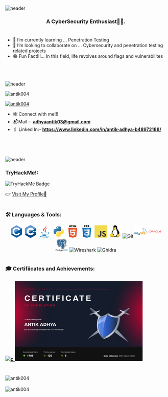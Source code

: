 

<!--
**Antik004/Antik004** is a ✨ _special_ ✨ repository because its `README.md` (this file) appears on your GitHub profile.

Here are some ideas to get you started:-->
<h1 align="center"></h1>





 ![header](https://capsule-render.vercel.app/api?type=blur&color=gradient&customColorList=0,2,2,5,30height=100&section=header&text=Hi👋,%20I'm%20Antik%20Adhya&fontSize=50)

<h3 align="center">A CyberSecurity Enthusiast🧑‍💻.</h3>
 

 
<h1 align="center"></h1>


- 🌱 I’m currently learning ...   Penetration Testing
- 👯 I’m looking to collaborate on ... Cybersecurity and penetration testing related projects
- 😁 Fun Fact!!!... In this field, life revolves around flags and vulnerabilites

<h1 align="center"></h1>

  <br>
  
 ![header](https://capsule-render.vercel.app/api?type=waving&reversal=true&color=gradient&customColorList=0,2,2,5,30&height=100&&section=header&text=&fontSize=90)
 
<p align="left"> <img src="https://komarev.com/ghpvc/?username=antik004&label=Profile%20views&color=0e75b6&style=flat" alt="antik004" /> </p>

<p align="left"> <a href="https://github.com/ryo-ma/github-profile-trophy"><img src="https://github-profile-trophy.vercel.app/?username=antik004&theme=onedark" alt="antik004" /></a> </p>

- 🕸️ Connect with me!!!
- 📬Mail :- **adhyaantik03@gmail.com**
- 🖇️ Linked In:- **https://www.linkedin.com/in/antik-adhya-b48972188/**

<br>

<h1 align="center"></h1>

![header](https://capsule-render.vercel.app/api?type=waving&color=gradient&customColorList=0,2,2,5,30&height=100&&section=header&text=&fontSize=90)

<h3 align="left">TryHackMe!:</h3>

![TryHackMe Badge](https://raw.githubusercontent.com/Antik004/Antik004/assets/thm_badge.png)
        
👉  <a href="https://tryhackme.com/p/ARCEUS">Visit My Profile🚗</a>

<h1 align="center"></h1>

<h3 align="left">🛠️ Languages & Tools:</h3>

<p align="center">
  <img src="https://raw.githubusercontent.com/devicons/devicon/master/icons/c/c-original.svg" alt="C" width="40" height="40"/>
  <img src="https://raw.githubusercontent.com/devicons/devicon/master/icons/cplusplus/cplusplus-original.svg" alt="C++" width="40" height="40"/>
  <img src="https://raw.githubusercontent.com/devicons/devicon/master/icons/java/java-original.svg" alt="Java" width="40" height="40"/>
  <img src="https://raw.githubusercontent.com/devicons/devicon/master/icons/python/python-original.svg" alt="Python" width="40" height="40"/>
  <img src="https://raw.githubusercontent.com/devicons/devicon/master/icons/html5/html5-original-wordmark.svg" alt="HTML5" width="40" height="40"/>
  <img src="https://raw.githubusercontent.com/devicons/devicon/master/icons/css3/css3-original-wordmark.svg" alt="CSS3" width="40" height="40"/>
  <img src="https://raw.githubusercontent.com/devicons/devicon/master/icons/javascript/javascript-original.svg" alt="JavaScript" width="40" height="40"/>
  <img src="https://raw.githubusercontent.com/devicons/devicon/master/icons/linux/linux-original.svg" alt="Linux" width="40" height="40"/>
  <img src="https://www.vectorlogo.zone/logos/git-scm/git-scm-icon.svg" alt="Git" width="40" height="40"/>
  <img src="https://raw.githubusercontent.com/devicons/devicon/master/icons/mysql/mysql-original-wordmark.svg" alt="MySQL" width="40" height="40"/>
  <img src="https://raw.githubusercontent.com/devicons/devicon/master/icons/oracle/oracle-original.svg" alt="Oracle" width="40" height="40"/>
  <img src="https://raw.githubusercontent.com/devicons/devicon/master/icons/postgresql/postgresql-original-wordmark.svg" alt="PostgreSQL" width="40" height="40"/>
  <img src="https://upload.wikimedia.org/wikipedia/commons/d/df/Wireshark_icon.svg" alt="Wireshark" width="40" height="40"/>
  <img src="https://ghidra-sre.org/images/GHIDRA_1.png" alt="Ghidra" width="40" height="40"/>
</p>
<h1 align="center"></h1>
<h3 align="left"> 🎓 Certifiicates and Achievements:<h3>
  
<p align="left"> <a href="https://www.credly.com/badges/8f827580-7c28-4923-a2ef-059a7c535ec8/public_url" target="_blank" rel="noreferrer"> <img src="https://images.credly.com/images/0bf0f2da-a699-4c82-82e2-56dcf1f2e1c7/image.png" alt="c" width="200" height="200"/> </a>
  <a href="https://tryhackme-certificates.s3-eu-west-1.amazonaws.com/THM-FRYGAZIGPX.pdf" target="_blank" rel="noreferrer">
    <img src="https://raw.githubusercontent.com/Antik004/Antik004/main/assets/THM-HACKFINITY-2025.jpg" alt="TryHackMe Certificate" width="400" height="250"/>
  </a>
</p>
<h1 align="center"></h1>
<p>
  <img align="center" src="https://github-readme-stats.vercel.app/api/top-langs?username=antik004&show_icons=true&locale=en&layout=compact" alt="antik004"  style="object-fit: cover;" />

   <br>

   <br>
  
  <img align="center" src="https://github-readme-stats.vercel.app/api?username=antik004&show_icons=true&locale=en" alt="antik004"  style="object-fit: cover;" /> 

  
  
</p>





